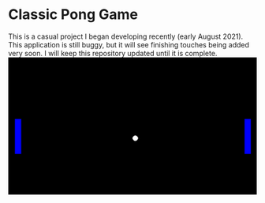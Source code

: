 # Classic Pong Game
This is a casual project I began developing recently (early August 2021). This application is still buggy, but it will see finishing touches being added very soon. I will keep this repository updated until it is complete.
![Pong Game - Animated gif demo](pong-game.gif)
